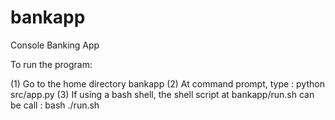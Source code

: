 # bankapp
Console Banking App

To run the program:

(1) Go to the home directory bankapp
(2) At command prompt, type : python src/app.py
(3) If using a bash shell, the shell script at bankapp/run.sh can be call : bash ./run.sh